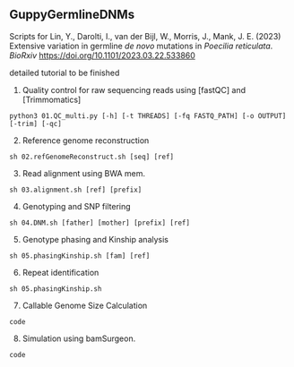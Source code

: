 ## GuppyGermlineDNMs
Scripts for Lin, Y., Darolti, I., van der Bijl, W., Morris, J., Mank, J. E. (2023) Extensive variation in germline *de novo* mutations in *Poecilia reticulata*. *BioRxiv* https://doi.org/10.1101/2023.03.22.533860

detailed tutorial to be finished

1. Quality control for raw sequencing reads using [fastQC] and [Trimmomatics]
```
python3 01.QC_multi.py [-h] [-t THREADS] [-fq FASTQ_PATH] [-o OUTPUT] [-trim] [-qc]
```

2. Reference genome reconstruction
```
sh 02.refGenomeReconstruct.sh [seq] [ref]
```
3. Read alignment using BWA mem.
```
sh 03.alignment.sh [ref] [prefix]
```

4. Genotyping and SNP filtering
```
sh 04.DNM.sh [father] [mother] [prefix] [ref]
```

5. Genotype phasing and Kinship analysis
```
sh 05.phasingKinship.sh [fam] [ref]
```

6. Repeat identification
```
sh 05.phasingKinship.sh 
```

7. Callable Genome Size Calculation 
```
code
```

8. Simulation using bamSurgeon.
```
code
```


